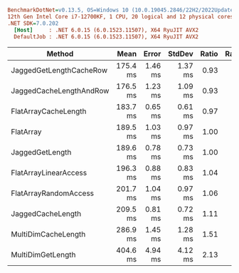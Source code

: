``` ini

BenchmarkDotNet=v0.13.5, OS=Windows 10 (10.0.19045.2846/22H2/2022Update)
12th Gen Intel Core i7-12700KF, 1 CPU, 20 logical and 12 physical cores
.NET SDK=7.0.202
  [Host]     : .NET 6.0.15 (6.0.1523.11507), X64 RyuJIT AVX2
  DefaultJob : .NET 6.0.15 (6.0.1523.11507), X64 RyuJIT AVX2


```
|                  Method |     Mean |   Error |  StdDev | Ratio | RatioSD |
|------------------------ |---------:|--------:|--------:|------:|--------:|
| JaggedGetLengthCacheRow | 175.4 ms | 1.46 ms | 1.37 ms |  0.93 |    0.01 |
| JaggedCacheLengthAndRow | 176.5 ms | 1.23 ms | 1.09 ms |  0.93 |    0.01 |
|    FlatArrayCacheLength | 183.7 ms | 0.65 ms | 0.61 ms |  0.97 |    0.01 |
|               FlatArray | 189.5 ms | 1.03 ms | 0.97 ms |  1.00 |    0.00 |
|         JaggedGetLength | 189.6 ms | 0.78 ms | 0.73 ms |  1.00 |    0.01 |
|   FlatArrayLinearAccess | 196.3 ms | 0.88 ms | 0.83 ms |  1.04 |    0.01 |
|   FlatArrayRandomAccess | 201.7 ms | 1.04 ms | 0.97 ms |  1.06 |    0.01 |
|       JaggedCacheLength | 209.5 ms | 0.81 ms | 0.72 ms |  1.11 |    0.01 |
|     MultiDimCacheLength | 286.9 ms | 1.45 ms | 1.28 ms |  1.51 |    0.01 |
|       MultiDimGetLength | 404.6 ms | 4.94 ms | 4.12 ms |  2.13 |    0.03 |
